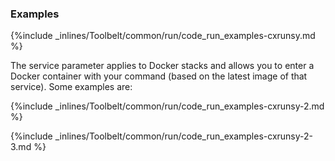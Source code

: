 

### Examples

{%include _inlines/Toolbelt/common/run/code_run_examples-cxrunsy.md %}

The service parameter applies to Docker stacks and allows you to enter a Docker container with your command (based on the latest image of that service). Some examples are:

{%include _inlines/Toolbelt/common/run/code_run_examples-cxrunsy-2.md %}

{%include _inlines/Toolbelt/common/run/code_run_examples-cxrunsy-2-3.md %}



